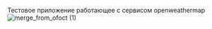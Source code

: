 Тестовое приложение работающее с сервисом openweathermap 
![merge_from_ofoct (1)](https://user-images.githubusercontent.com/16850154/57580363-2dec3900-74b1-11e9-971f-3bde19ecef1e.jpg)
